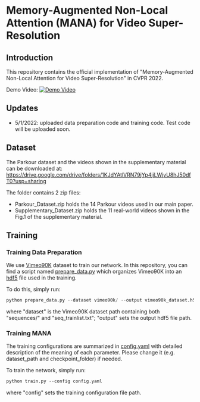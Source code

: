 # Memory-Augmented Non-Local Attention (MANA) for Video Super-Resolution


## Introduction
This repository contains the official implementation of "Memory-Augmented Non-Local Attention for Video Super-Resolution" in CVPR 2022.<br>

Demo Video:
[![Demo Video](https://img.youtube.com/vi/L8JKM9N_ig0/0.jpg)](https://www.youtube.com/watch?v=L8JKM9N_ig0)
<br>

## Updates
- 5/1/2022: uploaded data preparation code and training code. Test code will be uploaded soon.

## Dataset
The Parkour dataset and the videos shown in the supplementary material can be downloaded at:
<https://drive.google.com/drive/folders/1KJdYAtlVRN79jYp4jiLWjvU8hJ50dfT0?usp=sharing>

The folder contains 2 zip files:
- Parkour_Dataset.zip holds the 14 Parkour videos used in our main paper.
- Supplementary_Dataset.zip holds the 11 real-world videos shown in the Fig.1 of the supplementary material.

## Training

### Training Data Preparation

We use [Vimeo90K](http://toflow.csail.mit.edu/) dataset to train our network. In this repository, you can find a script named [prepare_data.py](https://github.com/jiy173/MANA/blob/main/prepare_data.py) which organizes Vimeo90K into an [hdf5](https://www.hdfgroup.org/solutions/hdf5/) file used in the training.

To do this, simply run:
```python
python prepare_data.py --dataset vimeo90k/ --output vimeo90k_dataset.h5
```
where "dataset" is the Vimeo90K dataset path containing both "sequences/" and "seq_trainlist.txt"; "output" sets the output hdf5 file path.

### Training MANA
The training configurations are summarized in [config.yaml](https://github.com/jiy173/MANA/blob/main/config.yaml) with detailed description of the meaning of each parameter. Please change it (e.g. dataset_path and checkpoint_folder) if needed.

To train the network, simply run:
```python
python train.py --config config.yaml
```
where "config" sets the training configuration file path.
